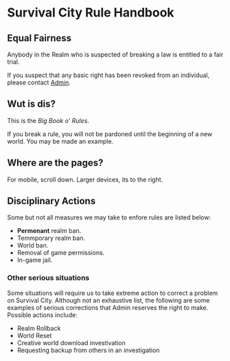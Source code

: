# Survival City Rule Handbook

## Equal Fairness
Anybody in the Realm who is suspected of breaking a law is entitled to a fair trial.

If you suspect that any basic right has been revoked from an individual, please contact [Admin](mailto:mc.survivalcity@gmail.com).

## Wut is dis?
This is the *Big Book o' Rules*.

If you break a rule, you will not be pardoned until the beginning of a new world.
You may be made an example.

## Where are the pages?
For mobile, scroll down. Larger devices, its to the right.

## Disciplinary Actions
Some but not all measures we may take to enfore rules are listed below:
- **Permenant** realm ban.
- Temmporary realm ban.
- World ban.
- Removal of game permissions.
- In-game jail.

### Other serious situations
Some situations will require us to take extreme action to correct a problem on Survival City.  Although not an exhaustive list, the following are some examples of serious corrections that Admin reserves the right to make.
Possible actions include:

- Realm Rollback
- World Reset
- Creative world download investivation
- Requesting backup from others in an investigation

